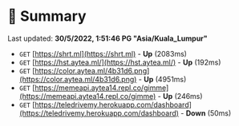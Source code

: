 # 📖 Summary
Last updated: **30/5/2022, 1:51:46 PG "Asia/Kuala_Lumpur"**

- `GET` [https://shrt.ml](https://shrt.ml) - **Up** (2083ms)
- `GET` [https://hst.aytea.ml/](https://hst.aytea.ml/) - **Up** (192ms)
- `GET` [https://color.aytea.ml/4b31d6.png](https://color.aytea.ml/4b31d6.png) - **Up** (4951ms)
- `GET` [https://memeapi.aytea14.repl.co/gimme](https://memeapi.aytea14.repl.co/gimme) - **Up** (246ms)
- `GET` [https://teledrivemy.herokuapp.com/dashboard](https://teledrivemy.herokuapp.com/dashboard) - **Down** (50ms)
